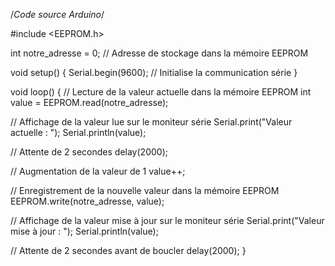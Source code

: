 /*Code source Arduino*/

#include <EEPROM.h>

int notre_adresse = 0; // Adresse de stockage dans la mémoire EEPROM

void setup() {
  Serial.begin(9600); // Initialise la communication série
}

void loop() {
  // Lecture de la valeur actuelle dans la mémoire EEPROM
  int value = EEPROM.read(notre_adresse);

  // Affichage de la valeur lue sur le moniteur série
  Serial.print("Valeur actuelle : ");
  Serial.println(value);

  // Attente de 2 secondes
  delay(2000);

  // Augmentation de la valeur de 1
  value++;

  // Enregistrement de la nouvelle valeur dans la mémoire EEPROM
  EEPROM.write(notre_adresse, value);

  // Affichage de la valeur mise à jour sur le moniteur série
  Serial.print("Valeur mise à jour : ");
  Serial.println(value);

  // Attente de 2 secondes avant de boucler
  delay(2000);
}
